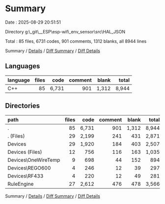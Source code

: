# Summary

Date : 2025-08-29 20:51:51

Directory g:\\_git\\__ESP\\esp-wifi_env_sensor\\src\\HAL_JSON

Total : 85 files,  6731 codes, 901 comments, 1312 blanks, all 8944 lines

Summary / [Details](details.md) / [Diff Summary](diff.md) / [Diff Details](diff-details.md)

## Languages
| language | files | code | comment | blank | total |
| :--- | ---: | ---: | ---: | ---: | ---: |
| C++ | 85 | 6,731 | 901 | 1,312 | 8,944 |

## Directories
| path | files | code | comment | blank | total |
| :--- | ---: | ---: | ---: | ---: | ---: |
| . | 85 | 6,731 | 901 | 1,312 | 8,944 |
| . (Files) | 29 | 2,199 | 241 | 431 | 2,871 |
| Devices | 29 | 1,920 | 184 | 403 | 2,507 |
| Devices (Files) | 12 | 756 | 116 | 163 | 1,035 |
| Devices\\OneWireTemp | 9 | 698 | 44 | 152 | 894 |
| Devices\\REGO600 | 4 | 246 | 12 | 39 | 297 |
| Devices\\RF433 | 4 | 220 | 12 | 49 | 281 |
| RuleEngine | 27 | 2,612 | 476 | 478 | 3,566 |

Summary / [Details](details.md) / [Diff Summary](diff.md) / [Diff Details](diff-details.md)